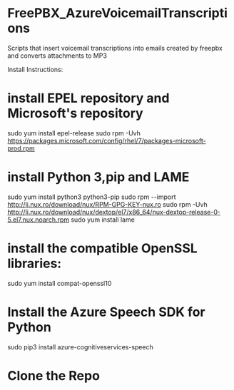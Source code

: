 # FreePBX_AzureVoicemailTranscriptions
Scripts that insert voicemail transcriptions into emails created by freepbx and converts attachments to MP3

Install Instructions:
# install EPEL repository and Microsoft's repository
sudo yum install epel-release
sudo rpm -Uvh https://packages.microsoft.com/config/rhel/7/packages-microsoft-prod.rpm

# install Python 3,pip and LAME
sudo yum install python3 python3-pip
sudo rpm --import http://li.nux.ro/download/nux/RPM-GPG-KEY-nux.ro
sudo rpm -Uvh http://li.nux.ro/download/nux/dextop/el7/x86_64/nux-dextop-release-0-5.el7.nux.noarch.rpm
sudo yum install lame

# install the compatible OpenSSL libraries:
sudo yum install compat-openssl10

# Install the Azure Speech SDK for Python
sudo pip3 install azure-cognitiveservices-speech

# Clone the Repo
